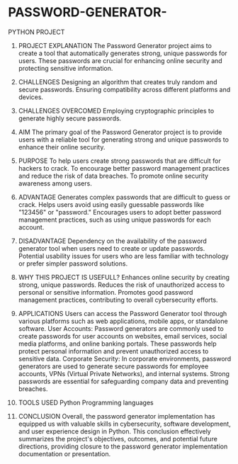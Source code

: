 # PASSWORD-GENERATOR-
PYTHON PROJECT 
1.	PROJECT EXPLANATION
The Password Generator project aims to create a tool that automatically generates strong, unique passwords for users. These passwords are crucial for enhancing online security and protecting sensitive information.
2.	CHALLENGES
Designing an algorithm that creates truly random and secure passwords.
Ensuring compatibility across different platforms and devices.

3.	CHALLENGES OVERCOMED
Employing cryptographic principles to generate highly secure passwords.

4.	AIM 
The primary goal of the Password Generator project is to provide users with a reliable tool for generating strong and unique passwords to enhance their online security.
5.	PURPOSE 
To help users create strong passwords that are difficult for hackers to crack.
To encourage better password management practices and reduce the risk of data breaches.
To promote online security awareness among users.

6.	ADVANTAGE
Generates complex passwords that are difficult to guess or crack.
Helps users avoid using easily guessable passwords like "123456" or "password."
Encourages users to adopt better password management practices, such as using unique passwords for each account.

7.	DISADVANTAGE
Dependency on the availability of the password generator tool when users need to create or update passwords.
Potential usability issues for users who are less familiar with technology or prefer simpler password solutions.

8.	WHY THIS PROJECT IS USEFULL?
Enhances online security by creating strong, unique passwords.
Reduces the risk of unauthorized access to personal or sensitive information.
Promotes good password management practices, contributing to overall cybersecurity efforts.

9.	APPLICATIONS 
Users can access the Password Generator tool through various platforms such as web applications, mobile apps, or standalone software.
User Accounts: Password generators are commonly used to create passwords for user accounts on websites, email services, social media platforms, and online banking portals. These passwords help protect personal information and prevent unauthorized access to sensitive data.
Corporate Security: In corporate environments, password generators are used to generate secure passwords for employee accounts, VPNs (Virtual Private Networks), and internal systems. Strong passwords are essential for safeguarding company data and preventing breaches.


10.	TOOLS USED
Python Programming languages
11.	CONCLUSION
Overall, the password generator implementation has equipped us with valuable skills in cybersecurity, software development, and user experience design in Python. This conclusion effectively summarizes the project's objectives, outcomes, and potential future directions, providing closure to the password generator implementation documentation or presentation.
